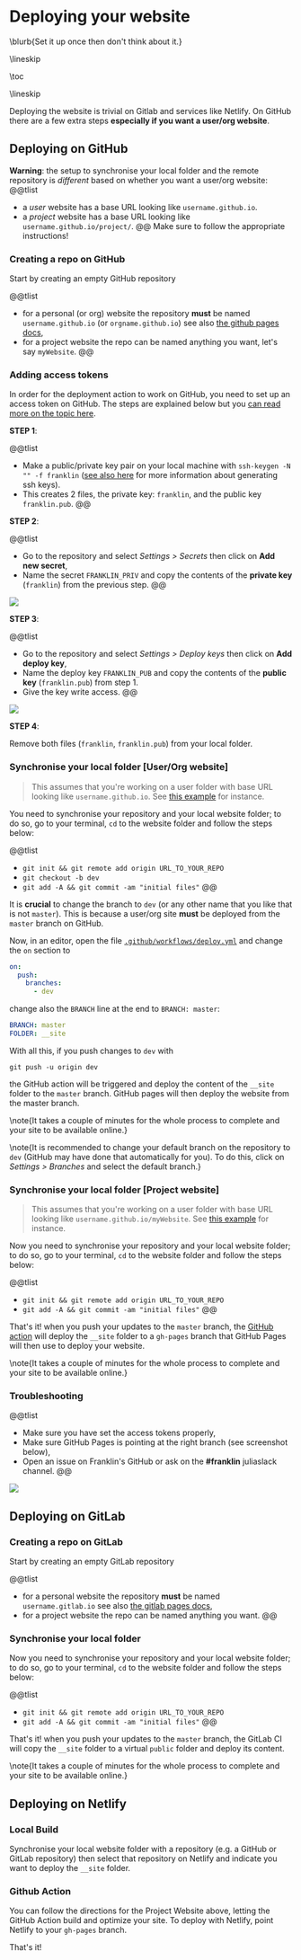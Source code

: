 <!--
reviewed: 18/4/20
-->

# Deploying your website

\blurb{Set it up once then don't think about it.}

\lineskip

\toc

\lineskip

Deploying the website is trivial on Gitlab and services like Netlify. On GitHub there are a few extra steps **especially if you want a user/org website**.

## Deploying on GitHub

**Warning**: the setup to synchronise your local folder and the remote repository is _different_ based on whether you want a user/org website:
@@tlist
* a _user_ website has a base URL looking like `username.github.io`.
* a _project_ website has a base URL looking like `username.github.io/project/`.
@@
Make sure to follow the appropriate instructions!

### Creating a repo on GitHub

Start by creating an empty GitHub repository

@@tlist
* for a personal (or org) website the repository **must** be named `username.github.io` (or `orgname.github.io`) see also [the github pages docs](https://pages.github.com/),
* for a project website the repo can be named anything you want, let's say `myWebsite`.
@@

### Adding access tokens

In order for the deployment action to work on GitHub, you need to set up an access token on GitHub. The steps are explained below but you [can read more on the topic here](https://help.github.com/en/github/authenticating-to-github/creating-a-personal-access-token-for-the-command-line).

**STEP 1**:

@@tlist
* Make a public/private key pair on your local machine with `ssh-keygen -N "" -f franklin` ([see also here](https://help.github.com/en/github/authenticating-to-github/generating-a-new-ssh-key-and-adding-it-to-the-ssh-agent#generating-a-new-ssh-key) for more information about generating ssh keys).
* This creates 2 files, the private key: `franklin`, and the public key `franklin.pub`.
@@

**STEP 2**:

@@tlist
* Go to the repository and select *Settings > Secrets* then click on **Add new secret**,
* Name the secret `FRANKLIN_PRIV` and copy the contents of the **private key** (`franklin`) from the previous step.
@@

![](/assets/img/add_secret.png)

**STEP 3**:

@@tlist
* Go to the repository and select *Settings > Deploy keys* then click on **Add deploy key**,
* Name the deploy key `FRANKLIN_PUB` and copy the contents of the **public key** (`franklin.pub`) from step 1.
* Give the key write access.
@@

![](/assets/img/add_deploy_key.png)

**STEP 4**:

Remove both files (`franklin`, `franklin.pub`) from your local folder.

### Synchronise your local folder [User/Org website]

> This assumes that you're working on a user folder with base URL looking like  `username.github.io`. See [this example](https://github.com/tlienart2/tlienart2.github.io) for instance.

You need to synchronise your repository and your local website folder; to do so, go to your terminal, `cd` to the website folder and follow the steps below:

@@tlist
- `git init && git remote add origin URL_TO_YOUR_REPO`
- `git checkout -b dev`
- `git add -A && git commit -am "initial files"`
@@

It is **crucial** to change the branch to `dev` (or any other name that you like that is not `master`).
This is because a user/org site **must** be deployed from the `master` branch on GitHub.

Now, in an editor, open the file [`.github/workflows/deploy.yml`](https://github.com/tlienart2/tlienart2.github.io/blob/dev/.github/workflows/deploy.yml) and change the `on` section to

```yaml
on:
  push:
    branches:
      - dev
```

change also the `BRANCH` line at the end to `BRANCH: master`:

```yaml
BRANCH: master
FOLDER: __site
```

With all this, if you push changes to `dev` with

```
git push -u origin dev
```

the GitHub action will be triggered and deploy the content of the `__site` folder to  the `master` branch.
GitHub pages will then deploy the website from the master branch.

\note{It takes a couple of minutes for the whole process to complete and your site to be available online.}

\note{It is recommended to change your default branch on the repository to `dev` (GitHub may have done that automatically for you). To do this, click on *Settings > Branches* and select the default branch.}

### Synchronise your local folder [Project website]

> This assumes that you're working on a user folder with base URL looking like  `username.github.io/myWebsite`. See [this example](https://github.com/tlienart2/myWebsite) for instance.

Now you need to synchronise your repository and your local website folder; to do so, go to your terminal, `cd` to the website folder and follow the steps below:

@@tlist
- `git init && git remote add origin URL_TO_YOUR_REPO`
- `git add -A && git commit -am "initial files"`
@@

That's it! when you push your updates to the `master` branch, the [GitHub action](https://github.com/tlienart2/myWebsite/blob/master/.github/workflows/deploy.yml) will deploy the `__site` folder to  a `gh-pages` branch that GitHub Pages will then use to deploy your website.

\note{It takes a couple of minutes for the whole process to complete and your site to be available online.}

### Troubleshooting

@@tlist
- Make sure you have set the access tokens properly,
- Make sure GitHub Pages is pointing at the right branch (see screenshot below),
- Open an issue on Franklin's GitHub or ask on the **#franklin** juliaslack channel.
@@

![](/assets/img/deploy_branch.png)

## Deploying on GitLab

### Creating a repo on GitLab

Start by creating an empty GitLab repository

@@tlist
* for a personal website the repository **must** be named `username.gitlab.io` see also [the gitlab pages docs](https://about.gitlab.com/stages-devops-lifecycle/pages/),
* for a project website the repo can be named anything you want.
@@

### Synchronise your local folder

Now you need to synchronise your repository and your local website folder; to do so, go to your terminal, `cd` to the website folder and follow the steps below:

@@tlist
- `git init && git remote add origin URL_TO_YOUR_REPO`
- `git add -A && git commit -am "initial files"`
@@

That's it! when you push your updates to the `master` branch, the GitLab CI will copy the `__site` folder to a virtual `public` folder and deploy its content.

\note{It takes a couple of minutes for the whole process to complete and your site to be available online.}

## Deploying on Netlify

### Local Build
Synchronise your local website folder with a repository (e.g. a GitHub or GitLab repository) then select that repository on Netlify and indicate you want to deploy the `__site` folder.

### Github Action
You can follow the directions for the Project Website above, letting the GitHub Action build and optimize your site. To deploy with Netlify, point Netlify to your `gh-pages` branch. 

That's it!

